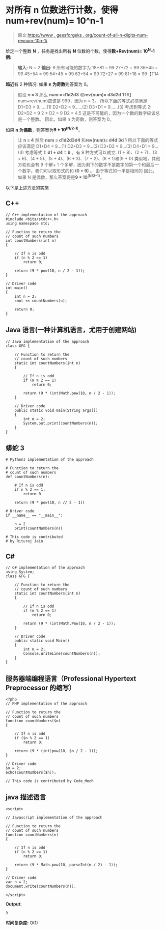 # 对所有 n 位数进行计数，使得 num+rev(num)= 10^n-1

> 原文:[https://www . geesforgeks . org/count-of-all-n-digits-num-revnum-10n-1/](https://www.geeksforgeeks.org/count-of-all-n-digit-numbers-such-that-num-revnum-10n-1/)

给定一个整数 **N** ，任务是找出所有 **N** 位数的个数，使得**数+Rev(num)= 10<sup>N</sup>–1**
**例:**

> **输入:** N = 2
> **输出:** 9
> 所有可能的数字为
> 18+81 = 99
> 27+72 = 99
> 36+45 = 99
> 45+54 = 99
> 54+45 = 99
> 63+54 = 99
> 72+27 = 99
> 81+18 = 99【T14

**趋近**有 2 种情况:
如果 **n 为奇数**则答案为 0。

> 假设 **n = 3** 那么 **num = d1d2d3** 和**rev(num)= d3d2d 1**T6】num+rev(num)应该是 999，因为 n = 3。
> 所以下面的等式必须满足
> D1+D3 = 9……(1)
> D2+D2 = 9……(2)
> D3+D1 = 9……(3)
> 考虑到等式 2:
> D2+D2 = 9
> 2 * D2 = 9
> D2 = 4.5 这是不可能的，因为一个数的数字应该总是一个整数。
> 因此，如果 n 为奇数，则答案为 0。

如果 **n 为偶数**，则答案为**9 * 10<sup>(N/2–1)</sup>**。

> 让 **n = 4** 然后 **num = d1d2d3d4** 和**rev(num)= d4d 3d 1**
> 所以下面的等式应该满足
> D1+D4 = 9…(1)
> D2+D3 = 9…(2)
> D3+D2 = 9…(3)
> D4+D1 = 9…(4)
> 考虑等式 1: **d1 + d4 = 9** 。有 9 种方式可以成立:
> (1 + 8)、(2 + 7)、(3 + 6)、(4 + 5)、(5 + 4)、(6 + 3)、(7 + 2)、(8 + 1)和(9 + 0)
> 类似地，其他方程也会有 9 个解+ 1 个多解，因为剩下的数字不是数字的第一个和最后一个数字，我们可以取形式的和 **(0 + 9)** 。
> 由于等式的一半是相同的
> 因此，如果 N 是偶数，那么答案将是**9 * 10<sup>(N/2–1)</sup>**。

以下是上述方法的实施

## C++

```
// C++ implementation of the approach
#include <bits/stdc++.h>
using namespace std;

// Function to return the
// count of such numbers
int countNumbers(int n)
{

    // If n is odd
    if (n % 2 == 1)
        return 0;

    return (9 * pow(10, n / 2 - 1));
}

// Driver code
int main()
{
    int n = 2;
    cout << countNumbers(n);

    return 0;
}
```

## Java 语言(一种计算机语言，尤用于创建网站)

```
// Java implementation of the approach
class GFG {

    // Function to return the
    // count of such numbers
    static int countNumbers(int n)
    {

        // If n is odd
        if (n % 2 == 1)
            return 0;

        return (9 * (int)Math.pow(10, n / 2 - 1));
    }

    // Driver code
    public static void main(String args[])
    {
        int n = 2;
        System.out.print(countNumbers(n));
    }
}
```

## 蟒蛇 3

```
# Python3 implementation of the approach

# Function to return the
# count of such numbers
def countNumbers(n):

    # If n is odd
    if n % 2 == 1:
        return 0

    return (9 * pow(10, n // 2 - 1))

# Driver code
if __name__ == "__main__":

    n = 2
    print(countNumbers(n))

# This code is contributed
# by Rituraj Jain
```

## C#

```
// C# implementation of the approach
using System;
class GFG {

    // Function to return the
    // count of such numbers
    static int countNumbers(int n)
    {

        // If n is odd
        if (n % 2 == 1)
            return 0;

        return (9 * (int)Math.Pow(10, n / 2 - 1));
    }

    // Driver code
    public static void Main()
    {
        int n = 2;
        Console.WriteLine(countNumbers(n));
    }
}
```

## 服务器端编程语言（Professional Hypertext Preprocessor 的缩写）

```
<?php
// PHP implementation of the approach

// Function to return the
// count of such numbers
function countNumbers($n)
{

    // If n is odd
    if ($n % 2 == 1)
        return 0;

    return (9 * (int)pow(10, $n / 2 - 1));
}

// Driver code
$n = 2;
echo(countNumbers($n));

// This code is contributed by Code_Mech
```

## java 描述语言

```
<script>

// Javascript implementation of the approach

// Function to return the
// count of such numbers
function countNumbers(n)
{

    // If n is odd
    if (n % 2 == 1)
        return 0;

    return (9 * Math.pow(10, parseInt(n / 2) - 1));
}

// Driver code
var n = 2;
document.write(countNumbers(n));

</script>
```

**Output:** 

```
9
```

**时间复杂度:** O(1)